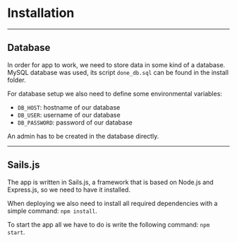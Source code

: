 # Installation

----
## Database
In order for app to work, we need to store data in some kind of a database. MySQL database was used, its script `done_db.sql` can be found in the install folder.

For database setup we also need to define some environmental variables:

* `DB_HOST`: hostname of our database
* `DB_USER`: username of our database
* `DB_PASSWORD`: password of our database

An admin has to be created in the database directly.

----
## Sails.js
The app is written in Sails.js, a framework that is based on Node.js and Express.js, so we need to have it installed.

When deploying we also need to install all required dependencies with a simple command: `npm install`.

To start the app all we have to do is write the following command: `npm start`.